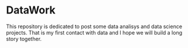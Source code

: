 # DataWork
This repository is dedicated to post some data analisys and data science projects. That is my first contact with data and I hope we will build a long story together.
